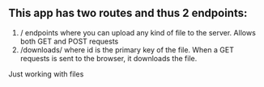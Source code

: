 ## This app has two routes and thus 2 endpoints:
1. / endpoints where you can upload any kind of file to the server. Allows both GET and POST requests <br>
2. /downloads/<id> where id is the primary key of the file. When a GET requests is sent to the browser, it downloads the file. <br>

Just working with files